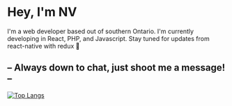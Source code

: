 # Hey, I'm NV
I'm a web developer based out of southern Ontario. I'm currently developing in React, PHP, and Javascript.
Stay tuned for updates from react-native with redux 👀
## – Always down to chat, just shoot me a message! –
[![Top Langs](https://github-readme-stats.vercel.app/api/top-langs/?username=nickreyno&theme=ayu-mirage&layout=compact)](https://github.com/anuraghazra/github-readme-stats)
